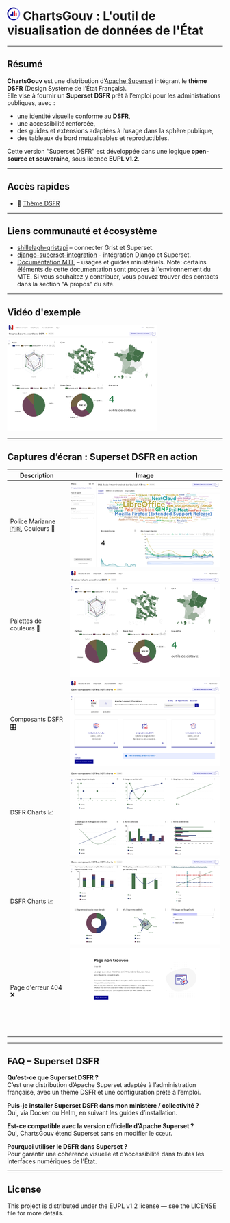 # <img src="./images/logo.png" width="30"> ChartsGouv : L'outil de visualisation de données de l'État  

---

## Résumé

**ChartsGouv** est une distribution d’[Apache Superset](https://superset.apache.org/) intégrant le **thème DSFR** (Design Système de l’État Français).  
Elle vise à fournir un **Superset DSFR** prêt à l’emploi pour les administrations publiques, avec :

- une identité visuelle conforme au **DSFR**,  
- une accessibilité renforcée,  
- des guides et extensions adaptées à l’usage dans la sphère publique,  
- des tableaux de bord mutualisables et reproductibles.  

Cette version “Superset DSFR” est développée dans une logique **open-source et souveraine**, sous licence **EUPL v1.2**.

---

## Accès rapides
- :art: [Thème DSFR](./superset/)

---

## Liens communauté et écosystème

- [shillelagh-gristapi](https://github.com/qleroy/shillelagh-gristapi) – connecter Grist et Superset.  
- [django-superset-integration](https://github.com/B-Alica/django-superset-integration) - intégration Django et Superset.
- [Documentation MTE](https://snum.gitlab-pages.din.developpement-durable.gouv.fr) – usages et guides ministériels.  Note: certains éléments de cette documentation sont propres à l'environnement du MTE. Si vous souhaitez y contribuer, vous pouvez trouver des contacts dans la section "A propos" du site.

---


## Vidéo d'exemple

<a href="https://www.youtube.com/watch?v=0o1JbSbwoM8" title="Regarder sur YouTube">
    <img src="./images/screenshots/demo_graphes_echarts.png" width="350" alt="Regarder sur YouTube">
</a>

---

## Captures d’écran : Superset DSFR en action

| Description | Image |
| --- | --- |
|Police Marianne :fr:, Couleurs :art:|![demo_sill](/images/screenshots/demo_sill.png)|
|Palettes de couleurs :art:|![demo_graphes_echarts](/images/screenshots/demo_graphes_echarts.png)|
|Composants DSFR :control_knobs:|![demo_dsfr1](/images/screenshots/demo_dsfr1.png)|
|DSFR Charts :chart_with_upwards_trend:|![demo_dsfr_chart1.png](/images/screenshots/demo_dsfr_chart1.png)|
|DSFR Charts :chart_with_upwards_trend:|![demo_dsfr_chart2.png](/images/screenshots/demo_dsfr_chart2.png)|
|Page d'erreur 404 :x:|![error404](/images/screenshots/error404.png)|

---

## FAQ – Superset DSFR

**Qu’est-ce que Superset DSFR ?**  
C’est une distribution d’Apache Superset adaptée à l’administration française, avec un thème DSFR et une configuration prête à l’emploi.

**Puis-je installer Superset DSFR dans mon ministère / collectivité ?**  
Oui, via Docker ou Helm, en suivant les guides d’installation.

**Est-ce compatible avec la version officielle d’Apache Superset ?**  
Oui, ChartsGouv étend Superset sans en modifier le cœur.

**Pourquoi utiliser le DSFR dans Superset ?**  
Pour garantir une cohérence visuelle et d’accessibilité dans toutes les interfaces numériques de l’État.

---

## License
This project is distributed under the EUPL v1.2 license — see the LICENSE file for more details.
